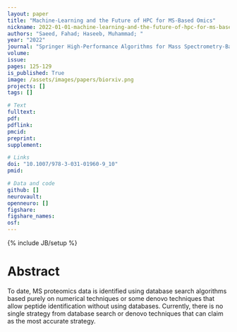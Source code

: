 ```yaml
---
layout: paper
title: "Machine-Learning and the Future of HPC for MS-Based Omics"
nickname: 2022-01-01-machine-learning-and-the-future-of-hpc-for-ms-based-omics
authors: "Saeed, Fahad; Haseeb, Muhammad; "
year: "2022"
journal: "Springer High-Performance Algorithms for Mass Spectrometry-Based Omics"
volume: 
issue:
pages: 125-129
is_published: True
image: /assets/images/papers/biorxiv.png
projects: []
tags: []

# Text
fulltext:
pdf:
pdflink:
pmcid:
preprint: 
supplement:

# Links
doi: "10.1007/978-3-031-01960-9_10"
pmid:

# Data and code
github: []
neurovault:
openneuro: []
figshare:
figshare_names:
osf:
---
```

{% include JB/setup %}

# Abstract

To date, MS proteomics data is identified using database search algorithms based purely on numerical techniques or some denovo techniques that allow peptide identification without using databases. Currently, there is no single strategy from database search or denovo techniques that can claim as the most accurate strategy.
